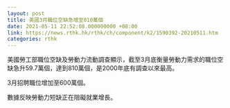 ```yaml
---
layout: post
title: 美國3月職位空缺急增至810萬個
date: 2021-05-11 22:52:08.000000000 +08:00
link: https://news.rthk.hk/rthk/ch/component/k2/1590392-20210511.htm
categories: rthk
---
```


美國勞工部職位空缺及勞動力流動調查顯示，截至3月底衡量勞動力需求的職位空缺急升59.7萬個，達到810萬個，是2000年底有調查以來最高。

3月招聘職位增加至600萬個。

數據反映勞動力短缺正在阻礙就業增長。
